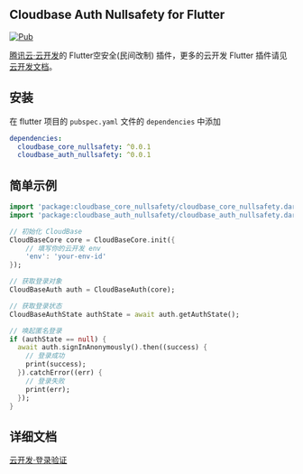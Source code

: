 ## Cloudbase Auth Nullsafety for Flutter

[![Pub](https://img.shields.io/pub/v/cloudbase_auth_nullsafety)]()

[腾讯云·云开发](https://www.cloudbase.net/)的 Flutter空安全(民间改制) 插件，更多的云开发 Flutter 插件请见[云开发文档](https://docs.cloudbase.net/api-reference/flutter/install.html)。

## 安装

在 flutter 项目的 `pubspec.yaml` 文件的 `dependencies` 中添加

```yaml
dependencies:
  cloudbase_core_nullsafety: ^0.0.1
  cloudbase_auth_nullsafety: ^0.0.1
```

## 简单示例

```dart
import 'package:cloudbase_core_nullsafety/cloudbase_core_nullsafety.dart';;
import 'package:cloudbase_auth_nullsafety/cloudbase_auth_nullsafety.dart';

// 初始化 CloudBase
CloudBaseCore core = CloudBaseCore.init({
    // 填写你的云开发 env
    'env': 'your-env-id'
});

// 获取登录对象
CloudBaseAuth auth = CloudBaseAuth(core);

// 获取登录状态
CloudBaseAuthState authState = await auth.getAuthState();

// 唤起匿名登录
if (authState == null) {
  await auth.signInAnonymously().then((success) {
    // 登录成功
    print(success);
  }).catchError((err) {
    // 登录失败
    print(err);
  });
}
```

## 详细文档

[云开发·登录验证](https://docs.cloudbase.net/api-reference/flutter/authentication.html)
